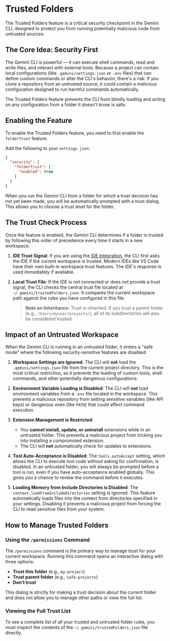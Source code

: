 # Trusted Folders

The Trusted Folders feature is a critical security checkpoint in the Gemini CLI, designed to protect you from running potentially malicious code from untrusted sources.

## The Core Idea: Security First

The Gemini CLI is powerful — it can execute shell commands, read and write files, and interact with external tools. Because a project can contain local configurations (like `.gemini/settings.json` or `.env` files) that can define custom commands or alter the CLI's behavior, there's a risk: if you clone a repository from an untrusted source, it could contain a malicious configuration designed to run harmful commands automatically.

The Trusted Folders feature prevents the CLI from blindly loading and acting on any configuration from a folder it doesn't know is safe.

## Enabling the Feature

To enable the Trusted Folders feature, you need to first enable the `folderTrust` feature.

Add the following to your `settings.json`:

```json
{
  "security": {
    "folderTrust": {
      "enabled": true
    }
  }
}
```

When you run the Gemini CLI from a folder for which a trust decision has not yet been made, you will be automatically prompted with a trust dialog. This allows you to choose a trust level for the folder.

## The Trust Check Process

Once the feature is enabled, the Gemini CLI determines if a folder is trusted by following this order of precedence every time it starts in a new workspace:

1.  **IDE Trust Signal**: If you are using the [IDE Integration](./ide-integration.md), the CLI first asks the IDE if the current workspace is trusted. Modern IDEs like VS Code have their own built-in workspace trust features. The IDE's response is used immediately if available.

2.  **Local Trust File**: If the IDE is not connected or does not provide a trust signal, the CLI checks the central trust file located at `~/.gemini/trustedFolders.json`. It compares the current workspace path against the rules you have configured in this file.

    > **Note on Inheritance:** Trust is inherited. If you trust a parent folder (e.g., `/Users/myuser/projects/`), all of its subdirectories will also be considered trusted.

## Impact of an Untrusted Workspace

When the Gemini CLI is running in an untrusted folder, it enters a "safe mode" where the following security-sensitive features are disabled:

1.  **Workspace Settings are Ignored**: The CLI will **not** load the `.gemini/settings.json` file from the current project directory. This is the most critical restriction, as it prevents the loading of custom tools, shell commands, and other potentially dangerous configurations.

2.  **Environment Variable Loading is Disabled**: The CLI will **not** load environment variables from a `.env` file located in the workspace. This prevents a malicious repository from setting sensitive variables (like API keys) or dangerous ones (like `PATH`) that could affect command execution.

3.  **Extension Management is Restricted**:
    - You **cannot install, update, or uninstall** extensions while in an untrusted folder. This prevents a malicious project from tricking you into installing a compromised extension.
    - The CLI will **not** automatically check for updates to extensions.

4.  **Tool Auto-Acceptance is Disabled**: The `tools.autoAccept` setting, which allows the CLI to execute tool code without asking for confirmation, is disabled. In an untrusted folder, you will always be prompted before a tool is run, even if you have auto-acceptance enabled globally. This gives you a chance to review the command before it executes.

5.  **Loading Memory from Include Directories is Disabled**: The `context.loadFromIncludeDirectories` setting is ignored. This feature automatically loads files into the context from directories specified in your settings. Disabling it prevents a malicious project from forcing the CLI to read sensitive files from your system.

## How to Manage Trusted Folders

### Using the `/permissions` Command

The `/permissions` command is the primary way to manage trust for your current workspace. Running this command opens an interactive dialog with three options:

- **Trust this folder** (e.g., `my-project`)
- **Trust parent folder** (e.g., `safe-projects`)
- **Don't trust**

This dialog is strictly for making a trust decision about the current folder and does not allow you to manage other paths or view the full list.

### Viewing the Full Trust List

To see a complete list of all your trusted and untrusted folder rules, you must inspect the contents of the `~/.gemini/trustedFolders.json` file directly.
